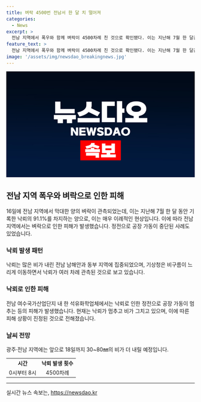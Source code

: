 ```yaml
---
title: 벼락 4500번 전남서 한 달 치 떨어져
categories:
  - News
excerpt: >
  전남 지역에서 폭우와 함께 벼락이 4500차례 친 것으로 확인됐다. 이는 지난해 7월 한 달간의 낙뢰 횟수의 91.1%를 차지하는 것으로, 칠 낙뢰가 하루 만에 관측됐다. 이에 따라 한 석유화학업체에서 공장 가동이 중단됐고, 기상청은 비구름이 느리게 이동하면서 낙뢰가 연이어 발생한 것으로 보고 있다. 현재 비가 그치고 낙뢰가 멈춘 상황이며, 오는 18일까지 지역에 30~80㎜의 비가 예상된다.
feature_text: >
  전남 지역에서 폭우와 함께 벼락이 4500차례 친 것으로 확인됐다. 이는 지난해 7월 한 달간의 낙뢰 횟수의 91.1%를 차지하는 것으로, 칠 낙뢰가 하루 만에 관측됐다. 이에 따라 한 석유화학업체에서 공장 가동이 중단됐고, 기상청은 비구름이 느리게 이동하면서 낙뢰가 연이어 발생한 것으로 보고 있다. 현재 비가 그치고 낙뢰가 멈춘 상황이며, 오는 18일까지 지역에 30~80㎜의 비가 예상된다.
image: '/assets/img/newsdao_breakingnews.jpg'
---
```


<p><img src="/assets/img/newsdao_breakingnews.jpg" alt="flaretime 속보" /></p>

<h2 data-ke-size="size26">전남 지역 폭우와 벼락으로 인한 피해</h2>

<p data-ke-size="size16">16일에 전남 지역에서 막대한 양의 벼락이 관측되었는데, 이는 지난해 7월 한 달 동안 기록한 낙뢰의 91.1%를 차지하는 양으로, 이는 매우 이례적인 현상입니다. 이에 따라 전남 지역에서는 벼락으로 인한 피해가 발생했습니다. 정전으로 공장 가동이 중단된 사례도 있었습니다.</p>

<h3 data-ke-size="size24">낙뢰 발생 패턴</h3>

<p data-ke-size="size16">낙뢰는 많은 비가 내린 전남 남해안과 동부 지역에 집중되었으며, 기상청은 비구름이 느리게 이동하면서 낙뢰가 여러 차례 관측된 것으로 보고 있습니다.</p>

<h3 data-ke-size="size24">낙뢰로 인한 피해</h3>

<p data-ke-size="size16">전남 여수국가산업단지 내 한 석유화학업체에서는 낙뢰로 인한 정전으로 공장 가동이 멈추는 등의 피해가 발생했습니다. 현재는 낙뢰가 멈추고 비가 그치고 있으며, 이에 따른 피해 상황이 진정된 것으로 전해졌습니다.</p>

<h3 data-ke-size="size24">날씨 전망</h3>

<p data-ke-size="size16">광주·전남 지역에는 앞으로 18일까지 30~80㎜의 비가 더 내릴 예정입니다.</p>

<table>
  <tr>
    <td style="text-align: center; height: 17px;"><b>시간</b></td>
    <td style="text-align: center; height: 17px;"><b>낙뢰 발생 횟수</b></td>
  </tr>
  <tr>
    <td style="text-align: center; height: 17px;">0시부터 8시</td>
    <td style="text-align: center; height: 17px;">4500차례</td>
  </tr>
</table>

<hr>
실시간 뉴스 속보는, <a href="https://newsdao.kr" rel="dofollow">https://newsdao.kr</a>


